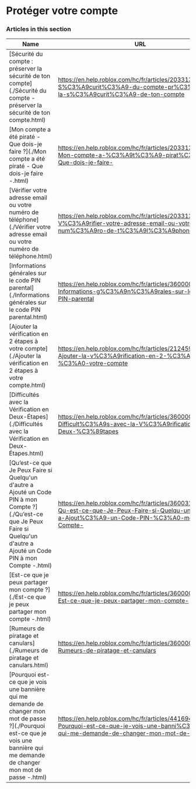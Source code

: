 # Protéger votre compte  
### Articles in this section
Name|URL
-|-
[Sécurité du compte : préserver la sécurité de ton compte](./Sécurité du compte - préserver la sécurité de ton compte.html) |https://en.help.roblox.com/hc/fr/articles/203313380-S%C3%A9curit%C3%A9-du-compte-pr%C3%A9server-la-s%C3%A9curit%C3%A9-de-ton-compte
[Mon compte a été piraté - Que dois-je faire ?](./Mon compte a été piraté - Que dois-je faire -.html) |https://en.help.roblox.com/hc/fr/articles/203313390-Mon-compte-a-%C3%A9t%C3%A9-pirat%C3%A9-Que-dois-je-faire-
[Vérifier votre adresse email ou votre numéro de téléphone](./Vérifier votre adresse email ou votre numéro de téléphone.html) |https://en.help.roblox.com/hc/fr/articles/203313350-V%C3%A9rifier-votre-adresse-email-ou-votre-num%C3%A9ro-de-t%C3%A9l%C3%A9phone
[Informations générales sur le code PIN parental](./Informations générales sur le code PIN parental.html) |https://en.help.roblox.com/hc/fr/articles/360000239523-Informations-g%C3%A9n%C3%A9rales-sur-le-code-PIN-parental
[Ajouter la vérification en 2 étapes à votre compte](./Ajouter la vérification en 2 étapes à votre compte.html) |https://en.help.roblox.com/hc/fr/articles/212459863-Ajouter-la-v%C3%A9rification-en-2-%C3%A9tapes-%C3%A0-votre-compte
[Difficultés avec la Vérification en Deux-Étapes](./Difficultés avec la Vérification en Deux-Étapes.html) |https://en.help.roblox.com/hc/fr/articles/360000350706-Difficult%C3%A9s-avec-la-V%C3%A9rification-en-Deux-%C3%89tapes
[Qu’est-ce que Je Peux Faire si Quelqu'un d'autre a Ajouté un Code PIN à mon Compte ?](./Qu’est-ce que Je Peux Faire si Quelqu'un d'autre a Ajouté un Code PIN à mon Compte -.html) |https://en.help.roblox.com/hc/fr/articles/360031316752-Qu-est-ce-que-Je-Peux-Faire-si-Quelqu-un-d-autre-a-Ajout%C3%A9-un-Code-PIN-%C3%A0-mon-Compte-
[Est-ce que  je peux partager mon compte ?](./Est-ce que  je peux partager mon compte -.html) |https://en.help.roblox.com/hc/fr/articles/360000236103-Est-ce-que-je-peux-partager-mon-compte-
[Rumeurs de piratage et canulars](./Rumeurs de piratage et canulars.html) |https://en.help.roblox.com/hc/fr/articles/360000240346-Rumeurs-de-piratage-et-canulars
[Pourquoi est-ce que je vois une bannière qui me demande de changer mon mot de passe ?](./Pourquoi est-ce que je vois une bannière qui me demande de changer mon mot de passe -.html) |https://en.help.roblox.com/hc/fr/articles/4416940180500-Pourquoi-est-ce-que-je-vois-une-banni%C3%A8re-qui-me-demande-de-changer-mon-mot-de-passe-